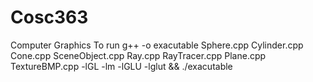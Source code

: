 # Cosc363
Computer Graphics
To run 
g++ -o exacutable Sphere.cpp Cylinder.cpp Cone.cpp SceneObject.cpp Ray.cpp RayTracer.cpp Plane.cpp TextureBMP.cpp -lGL -lm -lGLU -lglut && ./exacutable
